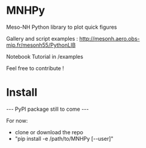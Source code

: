 # MNHPy
Meso-NH Python library to plot quick figures

Gallery and script examples : http://mesonh.aero.obs-mip.fr/mesonh55/PythonLIB

Notebook Tutorial in /examples

Feel free to contribute !

# Install
--- PyPI package still to come ---

For now:
- clone or download the repo
- "pip install -e /path/to/MNHPy [--user]"
